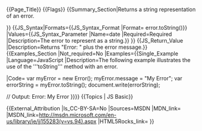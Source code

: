 {{Page_Title}}
{{Flags}}
{{Summary_Section|Returns a string representation of an error.

}}
{{JS_Syntax|Formats={{JS_Syntax_Format
|Format= error.toString()}}
|Values={{JS_Syntax_Parameter
|Name=date
|Required=Required
|Description=The error to represent as a string.}}
}}
{{JS_Return_Value
|Description=Returns "Error: " plus the error message.}}
{{Examples_Section
|Not_required=No
|Examples={{Single_Example
|Language=JavaScript
|Description=The following example illustrates the use of the '''toString''' method with an error.

|Code= var myError = new Error();
 myError.message = "My Error";
 var errorString = myError.toString();
 document.write(errorString);
 
 // Output: Error: My Error
}}}}
{{Topics | JS Basic}}

{{External_Attribution
|Is_CC-BY-SA=No
|Sources=MSDN
|MDN_link=
|MSDN_link=http://msdn.microsoft.com/en-us/library/ie/jj155283(v=vs.94).aspx
|HTML5Rocks_link=
}}